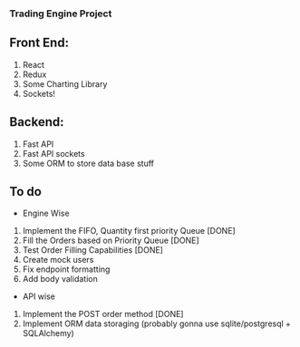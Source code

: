 ### Trading Engine Project

## Front End:

1. React
2. Redux
3. Some Charting Library
4. Sockets!

## Backend:

1. Fast API
2. Fast API sockets
3. Some ORM to store data base stuff

## To do

-   Engine Wise

1. Implement the FIFO, Quantity first priority Queue [DONE]
2. Fill the Orders based on Priority Queue [DONE]
3. Test Order Filling Capabilities [DONE]
4. Create mock users
5. Fix endpoint formatting
6. Add body validation

-   API wise

1. Implement the POST order method [DONE]
2. Implement ORM data storaging (probably gonna use sqlite/postgresql + SQLAlchemy)
